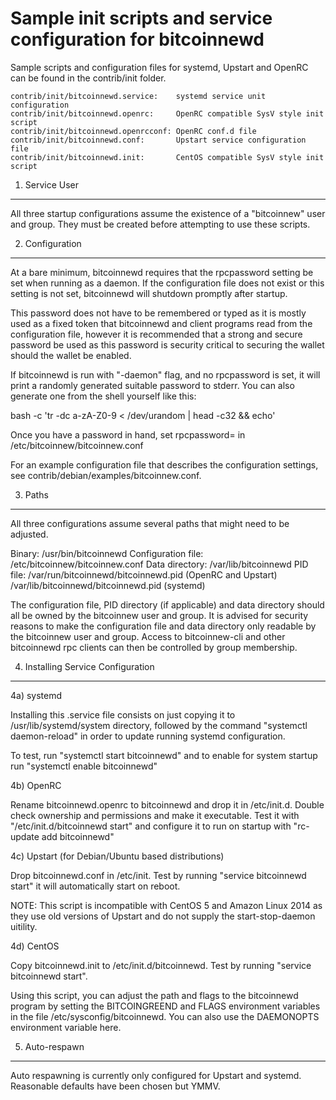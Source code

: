 Sample init scripts and service configuration for bitcoinnewd
==========================================================

Sample scripts and configuration files for systemd, Upstart and OpenRC
can be found in the contrib/init folder.

    contrib/init/bitcoinnewd.service:    systemd service unit configuration
    contrib/init/bitcoinnewd.openrc:     OpenRC compatible SysV style init script
    contrib/init/bitcoinnewd.openrcconf: OpenRC conf.d file
    contrib/init/bitcoinnewd.conf:       Upstart service configuration file
    contrib/init/bitcoinnewd.init:       CentOS compatible SysV style init script

1. Service User
---------------------------------

All three startup configurations assume the existence of a "bitcoinnew" user
and group.  They must be created before attempting to use these scripts.

2. Configuration
---------------------------------

At a bare minimum, bitcoinnewd requires that the rpcpassword setting be set
when running as a daemon.  If the configuration file does not exist or this
setting is not set, bitcoinnewd will shutdown promptly after startup.

This password does not have to be remembered or typed as it is mostly used
as a fixed token that bitcoinnewd and client programs read from the configuration
file, however it is recommended that a strong and secure password be used
as this password is security critical to securing the wallet should the
wallet be enabled.

If bitcoinnewd is run with "-daemon" flag, and no rpcpassword is set, it will
print a randomly generated suitable password to stderr.  You can also
generate one from the shell yourself like this:

bash -c 'tr -dc a-zA-Z0-9 < /dev/urandom | head -c32 && echo'

Once you have a password in hand, set rpcpassword= in /etc/bitcoinnew/bitcoinnew.conf

For an example configuration file that describes the configuration settings,
see contrib/debian/examples/bitcoinnew.conf.

3. Paths
---------------------------------

All three configurations assume several paths that might need to be adjusted.

Binary:              /usr/bin/bitcoinnewd
Configuration file:  /etc/bitcoinnew/bitcoinnew.conf
Data directory:      /var/lib/bitcoinnewd
PID file:            /var/run/bitcoinnewd/bitcoinnewd.pid (OpenRC and Upstart)
                     /var/lib/bitcoinnewd/bitcoinnewd.pid (systemd)

The configuration file, PID directory (if applicable) and data directory
should all be owned by the bitcoinnew user and group.  It is advised for security
reasons to make the configuration file and data directory only readable by the
bitcoinnew user and group.  Access to bitcoinnew-cli and other bitcoinnewd rpc clients
can then be controlled by group membership.

4. Installing Service Configuration
-----------------------------------

4a) systemd

Installing this .service file consists on just copying it to
/usr/lib/systemd/system directory, followed by the command
"systemctl daemon-reload" in order to update running systemd configuration.

To test, run "systemctl start bitcoinnewd" and to enable for system startup run
"systemctl enable bitcoinnewd"

4b) OpenRC

Rename bitcoinnewd.openrc to bitcoinnewd and drop it in /etc/init.d.  Double
check ownership and permissions and make it executable.  Test it with
"/etc/init.d/bitcoinnewd start" and configure it to run on startup with
"rc-update add bitcoinnewd"

4c) Upstart (for Debian/Ubuntu based distributions)

Drop bitcoinnewd.conf in /etc/init.  Test by running "service bitcoinnewd start"
it will automatically start on reboot.

NOTE: This script is incompatible with CentOS 5 and Amazon Linux 2014 as they
use old versions of Upstart and do not supply the start-stop-daemon uitility.

4d) CentOS

Copy bitcoinnewd.init to /etc/init.d/bitcoinnewd. Test by running "service bitcoinnewd start".

Using this script, you can adjust the path and flags to the bitcoinnewd program by
setting the BITCOINGREEND and FLAGS environment variables in the file
/etc/sysconfig/bitcoinnewd. You can also use the DAEMONOPTS environment variable here.

5. Auto-respawn
-----------------------------------

Auto respawning is currently only configured for Upstart and systemd.
Reasonable defaults have been chosen but YMMV.
